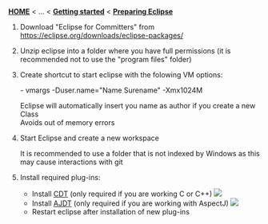 <!-- Breadcrumb -->
[**HOME**](https://github.com/FeatureIDE/FeatureIDE/wiki) < ... < [**Getting started**](https://github.com/FeatureIDE/FeatureIDE/wiki/Getting-started) < [**Preparing Eclipse**](https://github.com/FeatureIDE/FeatureIDE/wiki/Preparing-Eclipse)

<!-- Introduction -->

<!-- Outline -->

<!-- Content -->
1. Download "Eclipse for Committers" from https://eclipse.org/downloads/eclipse-packages/
2. Unzip eclipse into a folder where you have full permissions (it is recommended not to use the "program files" folder) 
3. Create shortcut to start eclipse with the folowing VM options:
 
   \- vmargs -Duser.name="Name Surename" -Xmx1024M
   
   Eclipse will automatically insert you name as author if you create a new Class<br>
   Avoids out of memory errors
4. Start Eclipse and create a new workspace
   
   It is recommended to use a folder that is not indexed by Windows as this may cause interactions with git
5. Install required plug-ins:
   - Install [CDT](https://eclipse.org/cdt/downloads.php) (only required if you are working C or C++) <img src="https://github.com/FeatureIDE/FeatureIDE/wiki/Assets/Installation/cdt.png">
   - Install [AJDT](https://eclipse.org/ajdt/downloads/) (only required if you are working with AspectJ) <img src="https://github.com/FeatureIDE/FeatureIDE/wiki/Assets/Installation/ajdt.png">
   - Restart eclipse after installation of new plug-ins 
